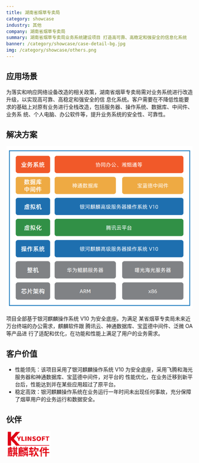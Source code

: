 ```yaml
---
title: 湖南省烟草专卖局
category: showcase
industry: 其他
company: 湖南省烟草专卖局
summary: 湖南省烟草专卖局业务系统建设项目 打造高可靠、高稳定和强安全的信息化系统
banner: /category/showcase/case-detail-bg.jpg
img: /category/showcase/others.png
---
```


## 应用场景

为落实和响应网络设备改造的相关政策，湖南省烟草专卖局需对业务系统进行改造升级，以实现高可靠、高稳定和强安全的信 息化系统。客户需要在不降低性能要求的基础上对原有业务进行全栈改造，包括服务器、操作系统、数据库、中间件、业务系 统、个人电脑、办公软件等，提升业务系统的安全性、可靠性。

## 解决方案
 
 <img src="./O5.png"/>

项目全部基于银河麒麟操作系统 V10 为安全底座。为满足 某省烟草专卖局未来近万台终端的办公需求，麒麟软件跟 腾讯云、神通数据库、宝蓝德中间件、泛微 OA 等产品进 行了适配和优化，在功能和性能上满足了用户的业务需求。

## 客户价值

-	性能领先：该项目采用了银河麒麟操作系统 V10 为安全底座，采用飞腾和海光服务器和神通数据库、宝蓝德中间件，对平台的 性能优化，在业务迁移到新平台后，性能达到并在某些应用超过了原平台。
-	 稳定高效：银河麒麟操作系统在业务运行一年时间未出现任何事故，充分保障了烟草用户的业务运行和数据安全。

## 伙伴

<img src="./qilin.png"/>
